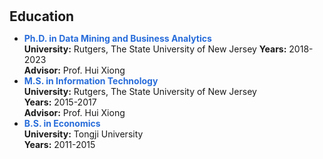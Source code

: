 <h1 id="education"></h1>

<h2 style="margin: 30px 0px 10px;">Education</h2>

<ul>
<li><strong style="color: #276cda;">Ph.D. in Data Mining and Business Analytics</strong></li>
<strong>University:</strong> Rutgers, The State University of New Jersey
<strong>Years:</strong> 2018-2023<br>
<strong>Advisor:</strong> Prof. Hui Xiong<br>
<li><strong style="color: #276cda;">M.S. in Information Technology</strong></li>
<strong>University:</strong> Rutgers, The State University of New Jersey<br>
<strong>Years:</strong> 2015-2017<br>
<strong>Advisor:</strong> Prof. Hui Xiong<br>
<li><strong style="color: #276cda;">B.S. in Economics</strong></li>
<strong>University:</strong> Tongji University<br>
<strong>Years:</strong> 2011-2015<br>
</ul>